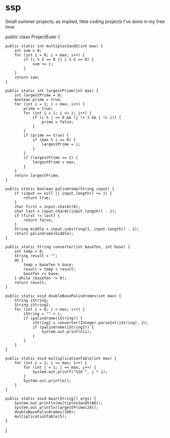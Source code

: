 # ssp
Small summer projects; as implied, little coding projects I've done in my free time

public class ProjectEuler {
	
	public static int multiples3and5(int max) {
		int sum = 0;
		for (int i = 0; i < max; i++) {
			if (i % 3 == 0 || i % 5 == 0) {
				sum += i;
			}
		}
		return sum;
	}
	
	public static int largestPrime(int max) {
		int largestPrime = 0;
		boolean prime = true;
		for (int i = 1; i < max; i++) {
			prime = true;
			for (int j = 1; j <= i; j++) {
				if (i % j == 0 && (j != 1 && j != i)) {
					prime = false;
				}
			}
			if (prime == true) {
				if (max % i == 0) {
					largestPrime = i;
				}
			}
			if (largestPrime == 1) {
				largestPrime = max;
			}
		}
		return largestPrime;
	}
	
	public static boolean palindrome(String input) {
		if (input == null || input.length() <= 1) {
			return true;
		}
		char first = input.charAt(0);
		char last = input.charAt(input.length() - 1);
		if (first != last) {
			return false;
		}
		String middle = input.substring(1, input.length() - 1);
		return palindrome(middle);
	}
	
	public static String converter(int baseTen, int base) {
		int temp = 0;
		String result = "";
		do {
			temp = baseTen % base;
			result = temp + result;
			baseTen /= base;
		} while (baseTen != 0);
		return result;
	}
	
	public static void doubleBasePalindromes(int max) {
		String iString;
		String iString2;
		for (int i = 0; i < max; i++) {
			iString = "" + i;
			if (palindrome(iString)) {
				iString2 = converter(Integer.parseInt(iString), 2);
				if (palindrome(iString2)) {
					System.out.println(i);
				}
			}
		}
	}
	
	public static void multiplicationTable(int max) {
		for (int i = 1; i <= max; i++) {
			for (int j = 1; j <= max; j++) {
				System.out.printf("%2d ", j * i);
			}
			System.out.println();
		}
	}
	
	public static void main(String[] args) {
		System.out.println(multiples3and5(86));
		System.out.println(largestPrime(24));
		doubleBasePalindromes(100);
		multiplicationTable(5);
	}
	
}
